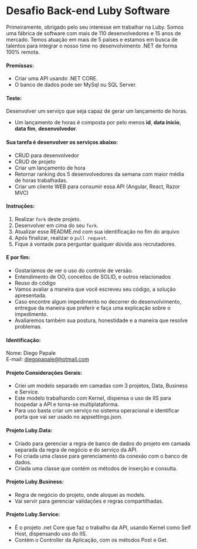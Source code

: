 # Desafio Back-end Luby Software
Primeiramente, obrigado pelo seu interesse em trabalhar na Luby. Somos uma fábrica de software com mais de 110 desenvolvedores e 15 anos de mercado. Temos atuação em mais de 5 países e estamos em busca de talentos para integrar o nosso time no desenvolvimento .NET de forma 100% remota.

#### Premissas:
- Criar uma API usando .NET CORE.
- O banco de dados pode ser  MySql ou SQL Server.

#### Teste:
Desenvolver um serviço que seja capaz de gerar um lançamento de horas.
- Um lançamento de horas é composta por pelo menos **id**, **data inicio**, **data fim**, **desenvolvedor**.

#### Sua tarefa é desenvolver os serviços abaixo:
- CRUD para desenvolvedor
- CRUD de projeto
- Criar um lançamento de hora
- Retornar ranking dos 5 desenvolvedores da semana com maior média de horas trabalhadas.
- Criar um cliente WEB para consumir essa API (Angular, React, Razor MVC)

#### Instruções:
1. Realizar `fork` deste projeto.
2. Desenvolver em cima do seu `fork`.
3. Atualizar esse README.md com sua identificação no fim do arquivo
4. Após finalizar, realizar o `pull request`.
5. Fique à vontade para perguntar qualquer dúvida aos recrutadores.

#### E por fim:
- Gostaríamos de ver o uso do controle de versão.
- Entendimento de OO, conceitos de SOLID, e outros relacionados
- Reuso do código
- Vamos avaliar a maneira que você escreveu seu código, a solução apresentada.
- Caso encontre algum impedimento no decorrer do desenvolvimento, entregue da maneira que preferir e faça uma explicação sobre o impedimento.
- Avaliaremos também sua postura, honestidade e a maneira que resolve problemas.

#### Identificação:
Nome: Diego Papale<br/>
E-mail: diegopapale@hotmail.com

#### Projeto Considerações Gerais:
- Criei um modelo separado em camadas com 3 projetos, Data, Business e Service.
- Este modelo trabalhando com Kernel, dispensa o uso de IIS para hospedar a API e torna-se multiplataforma.
- Para uso basta criar um serviço no sistema operacional e identificar porta que vai ser usado no appsettings.json.

#### Projeto Luby.Data:
- Criado para gerenciar a regra de banco de dados do projeto em camada separada da regra de negócio e do serviço da API.
- Foi criada uma classe para gerenciamento da conexão com o banco de dados.
- Criada uma classe que contém os métodos de inserção e consulta.

#### Projeto Luby.Business:
- Regra de negócio do projeto, onde aloquei as models.
- Vai servir para gerenciar validações e regras compartilhadas.

#### Projeto Luby.Service:
- É o projeto .net Core que faz o trabalho da API, usando Kernel como Self Host, dispensando uso do IIS.
- Contém o Controller da Aplicação, com os métodos Post e Get.

